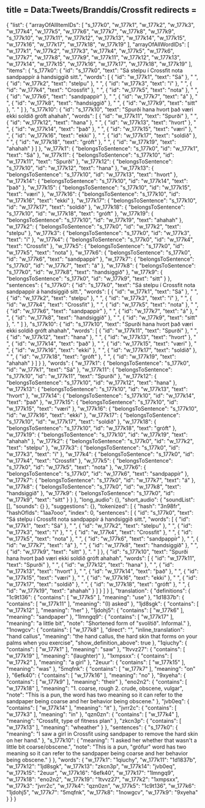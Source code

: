 title = Data:Tweets/Branddís/Crossfit
redirects =
---

{
    "list": {
        "arrayOfAllItemIDs": [
            "s_177k0",
            "w_177k1",
            "w_177k2",
            "w_177k3",
            "w_177k4",
            "w_177k5",
            "w_177k6",
            "w_177k7",
            "w_177k8",
            "w_177k9",
            "s_177k10",
            "w_177k11",
            "w_177k12",
            "w_177k13",
            "w_177k14",
            "w_177k15",
            "w_177k16",
            "w_177k17",
            "w_177k18",
            "w_177k19"
        ],
        "arrayOfAllWordIDs": [
            "w_177k1",
            "w_177k2",
            "w_177k3",
            "w_177k4",
            "w_177k5",
            "w_177k6",
            "w_177k7",
            "w_177k8",
            "w_177k9",
            "w_177k11",
            "w_177k12",
            "w_177k13",
            "w_177k14",
            "w_177k15",
            "w_177k16",
            "w_177k17",
            "w_177k18",
            "w_177k19"
        ],
        "items": {
            "s_177k0": {
                "id": "s_177k0",
                "text": "Sá stelpu í Crossfit nota sandpappír á handsiggið sitt.",
                "words": [
                    {
                        "id": "w_177k1",
                        "text": "Sá"
                    },
                    " ",
                    {
                        "id": "w_177k2",
                        "text": "stelpu"
                    },
                    " ",
                    {
                        "id": "w_177k3",
                        "text": "í"
                    },
                    " ",
                    {
                        "id": "w_177k4",
                        "text": "Crossfit"
                    },
                    " ",
                    {
                        "id": "w_177k5",
                        "text": "nota"
                    },
                    " ",
                    {
                        "id": "w_177k6",
                        "text": "sandpappír"
                    },
                    " ",
                    {
                        "id": "w_177k7",
                        "text": "á"
                    },
                    " ",
                    {
                        "id": "w_177k8",
                        "text": "handsiggið"
                    },
                    " ",
                    {
                        "id": "w_177k9",
                        "text": "sitt"
                    },
                    ". "
                ]
            },
            "s_177k10": {
                "id": "s_177k10",
                "text": "Spurði hana hvort það væri ekki soldið gróft ahahah",
                "words": [
                    {
                        "id": "w_177k11",
                        "text": "Spurði"
                    },
                    " ",
                    {
                        "id": "w_177k12",
                        "text": "hana"
                    },
                    " ",
                    {
                        "id": "w_177k13",
                        "text": "hvort"
                    },
                    " ",
                    {
                        "id": "w_177k14",
                        "text": "það"
                    },
                    " ",
                    {
                        "id": "w_177k15",
                        "text": "væri"
                    },
                    " ",
                    {
                        "id": "w_177k16",
                        "text": "ekki"
                    },
                    " ",
                    {
                        "id": "w_177k17",
                        "text": "soldið"
                    },
                    " ",
                    {
                        "id": "w_177k18",
                        "text": "gróft"
                    },
                    " ",
                    {
                        "id": "w_177k19",
                        "text": "ahahah"
                    }
                ]
            },
            "w_177k1": {
                "belongsToSentence": "s_177k0",
                "id": "w_177k1",
                "text": "Sá"
            },
            "w_177k11": {
                "belongsToSentence": "s_177k10",
                "id": "w_177k11",
                "text": "Spurði"
            },
            "w_177k12": {
                "belongsToSentence": "s_177k10",
                "id": "w_177k12",
                "text": "hana"
            },
            "w_177k13": {
                "belongsToSentence": "s_177k10",
                "id": "w_177k13",
                "text": "hvort"
            },
            "w_177k14": {
                "belongsToSentence": "s_177k10",
                "id": "w_177k14",
                "text": "það"
            },
            "w_177k15": {
                "belongsToSentence": "s_177k10",
                "id": "w_177k15",
                "text": "væri"
            },
            "w_177k16": {
                "belongsToSentence": "s_177k10",
                "id": "w_177k16",
                "text": "ekki"
            },
            "w_177k17": {
                "belongsToSentence": "s_177k10",
                "id": "w_177k17",
                "text": "soldið"
            },
            "w_177k18": {
                "belongsToSentence": "s_177k10",
                "id": "w_177k18",
                "text": "gróft"
            },
            "w_177k19": {
                "belongsToSentence": "s_177k10",
                "id": "w_177k19",
                "text": "ahahah"
            },
            "w_177k2": {
                "belongsToSentence": "s_177k0",
                "id": "w_177k2",
                "text": "stelpu"
            },
            "w_177k3": {
                "belongsToSentence": "s_177k0",
                "id": "w_177k3",
                "text": "í"
            },
            "w_177k4": {
                "belongsToSentence": "s_177k0",
                "id": "w_177k4",
                "text": "Crossfit"
            },
            "w_177k5": {
                "belongsToSentence": "s_177k0",
                "id": "w_177k5",
                "text": "nota"
            },
            "w_177k6": {
                "belongsToSentence": "s_177k0",
                "id": "w_177k6",
                "text": "sandpappír"
            },
            "w_177k7": {
                "belongsToSentence": "s_177k0",
                "id": "w_177k7",
                "text": "á"
            },
            "w_177k8": {
                "belongsToSentence": "s_177k0",
                "id": "w_177k8",
                "text": "handsiggið"
            },
            "w_177k9": {
                "belongsToSentence": "s_177k0",
                "id": "w_177k9",
                "text": "sitt"
            }
        },
        "sentences": {
            "s_177k0": {
                "id": "s_177k0",
                "text": "Sá stelpu í Crossfit nota sandpappír á handsiggið sitt.",
                "words": [
                    {
                        "id": "w_177k1",
                        "text": "Sá"
                    },
                    " ",
                    {
                        "id": "w_177k2",
                        "text": "stelpu"
                    },
                    " ",
                    {
                        "id": "w_177k3",
                        "text": "í"
                    },
                    " ",
                    {
                        "id": "w_177k4",
                        "text": "Crossfit"
                    },
                    " ",
                    {
                        "id": "w_177k5",
                        "text": "nota"
                    },
                    " ",
                    {
                        "id": "w_177k6",
                        "text": "sandpappír"
                    },
                    " ",
                    {
                        "id": "w_177k7",
                        "text": "á"
                    },
                    " ",
                    {
                        "id": "w_177k8",
                        "text": "handsiggið"
                    },
                    " ",
                    {
                        "id": "w_177k9",
                        "text": "sitt"
                    },
                    ". "
                ]
            },
            "s_177k10": {
                "id": "s_177k10",
                "text": "Spurði hana hvort það væri ekki soldið gróft ahahah",
                "words": [
                    {
                        "id": "w_177k11",
                        "text": "Spurði"
                    },
                    " ",
                    {
                        "id": "w_177k12",
                        "text": "hana"
                    },
                    " ",
                    {
                        "id": "w_177k13",
                        "text": "hvort"
                    },
                    " ",
                    {
                        "id": "w_177k14",
                        "text": "það"
                    },
                    " ",
                    {
                        "id": "w_177k15",
                        "text": "væri"
                    },
                    " ",
                    {
                        "id": "w_177k16",
                        "text": "ekki"
                    },
                    " ",
                    {
                        "id": "w_177k17",
                        "text": "soldið"
                    },
                    " ",
                    {
                        "id": "w_177k18",
                        "text": "gróft"
                    },
                    " ",
                    {
                        "id": "w_177k19",
                        "text": "ahahah"
                    }
                ]
            }
        },
        "words": {
            "w_177k1": {
                "belongsToSentence": "s_177k0",
                "id": "w_177k1",
                "text": "Sá"
            },
            "w_177k11": {
                "belongsToSentence": "s_177k10",
                "id": "w_177k11",
                "text": "Spurði"
            },
            "w_177k12": {
                "belongsToSentence": "s_177k10",
                "id": "w_177k12",
                "text": "hana"
            },
            "w_177k13": {
                "belongsToSentence": "s_177k10",
                "id": "w_177k13",
                "text": "hvort"
            },
            "w_177k14": {
                "belongsToSentence": "s_177k10",
                "id": "w_177k14",
                "text": "það"
            },
            "w_177k15": {
                "belongsToSentence": "s_177k10",
                "id": "w_177k15",
                "text": "væri"
            },
            "w_177k16": {
                "belongsToSentence": "s_177k10",
                "id": "w_177k16",
                "text": "ekki"
            },
            "w_177k17": {
                "belongsToSentence": "s_177k10",
                "id": "w_177k17",
                "text": "soldið"
            },
            "w_177k18": {
                "belongsToSentence": "s_177k10",
                "id": "w_177k18",
                "text": "gróft"
            },
            "w_177k19": {
                "belongsToSentence": "s_177k10",
                "id": "w_177k19",
                "text": "ahahah"
            },
            "w_177k2": {
                "belongsToSentence": "s_177k0",
                "id": "w_177k2",
                "text": "stelpu"
            },
            "w_177k3": {
                "belongsToSentence": "s_177k0",
                "id": "w_177k3",
                "text": "í"
            },
            "w_177k4": {
                "belongsToSentence": "s_177k0",
                "id": "w_177k4",
                "text": "Crossfit"
            },
            "w_177k5": {
                "belongsToSentence": "s_177k0",
                "id": "w_177k5",
                "text": "nota"
            },
            "w_177k6": {
                "belongsToSentence": "s_177k0",
                "id": "w_177k6",
                "text": "sandpappír"
            },
            "w_177k7": {
                "belongsToSentence": "s_177k0",
                "id": "w_177k7",
                "text": "á"
            },
            "w_177k8": {
                "belongsToSentence": "s_177k0",
                "id": "w_177k8",
                "text": "handsiggið"
            },
            "w_177k9": {
                "belongsToSentence": "s_177k0",
                "id": "w_177k9",
                "text": "sitt"
            }
        }
    },
    "long_audio": {},
    "short_audio": {
        "soundList": [],
        "sounds": {}
    },
    "suggestions": {},
    "tokenized": [
        {
            "hash": "3n98fr",
            "hashOfIds": "1aa7ooo",
            "index": 0,
            "sentences": [
                {
                    "id": "s_177k0",
                    "text": "Sá stelpu í Crossfit nota sandpappír á handsiggið sitt.",
                    "words": [
                        {
                            "id": "w_177k1",
                            "text": "Sá"
                        },
                        " ",
                        {
                            "id": "w_177k2",
                            "text": "stelpu"
                        },
                        " ",
                        {
                            "id": "w_177k3",
                            "text": "í"
                        },
                        " ",
                        {
                            "id": "w_177k4",
                            "text": "Crossfit"
                        },
                        " ",
                        {
                            "id": "w_177k5",
                            "text": "nota"
                        },
                        " ",
                        {
                            "id": "w_177k6",
                            "text": "sandpappír"
                        },
                        " ",
                        {
                            "id": "w_177k7",
                            "text": "á"
                        },
                        " ",
                        {
                            "id": "w_177k8",
                            "text": "handsiggið"
                        },
                        " ",
                        {
                            "id": "w_177k9",
                            "text": "sitt"
                        },
                        ". "
                    ]
                },
                {
                    "id": "s_177k10",
                    "text": "Spurði hana hvort það væri ekki soldið gróft ahahah",
                    "words": [
                        {
                            "id": "w_177k11",
                            "text": "Spurði"
                        },
                        " ",
                        {
                            "id": "w_177k12",
                            "text": "hana"
                        },
                        " ",
                        {
                            "id": "w_177k13",
                            "text": "hvort"
                        },
                        " ",
                        {
                            "id": "w_177k14",
                            "text": "það"
                        },
                        " ",
                        {
                            "id": "w_177k15",
                            "text": "væri"
                        },
                        " ",
                        {
                            "id": "w_177k16",
                            "text": "ekki"
                        },
                        " ",
                        {
                            "id": "w_177k17",
                            "text": "soldið"
                        },
                        " ",
                        {
                            "id": "w_177k18",
                            "text": "gróft"
                        },
                        " ",
                        {
                            "id": "w_177k19",
                            "text": "ahahah"
                        }
                    ]
                }
            ]
        }
    ],
    "translation": {
        "definitions": {
            "1c9t136": {
                "contains": [
                    "w_177k5"
                ],
                "meaning": "use"
            },
            "1d1837b": {
                "contains": [
                    "w_177k11"
                ],
                "meaning": "(I) asked"
            },
            "1jd8sgk": {
                "contains": [
                    "w_177k12"
                ],
                "meaning": "her"
            },
            "1jdohj5": {
                "contains": [
                    "w_177k6"
                ],
                "meaning": "sandpaper"
            },
            "1lmngq9": {
                "contains": [
                    "w_177k17"
                ],
                "meaning": "a little bit",
                "note": "Shortened form of \"svolítið\". Informal."
            },
            "1nowgcv": {
                "contains": [
                    "w_177k8"
                ],
                "direct": "",
                "inline_translation": "hand callus",
                "meaning": "the hand callus, the hard skin that forms on your palms when you exercise",
                "show_definition_above": true
            },
            "1qiuchy": {
                "contains": [
                    "w_177k1"
                ],
                "meaning": "saw"
            },
            "1tvvz27": {
                "contains": [
                    "w_177k19"
                ],
                "meaning": "(laughter)"
            },
            "1xmpsxx": {
                "contains": [
                    "w_177k2"
                ],
                "meaning": "a girl"
            },
            "2euur": {
                "contains": [
                    "w_177k15"
                ],
                "meaning": "was"
            },
            "5mqfnk": {
                "contains": [
                    "w_177k7"
                ],
                "meaning": "on"
            },
            "6efk40": {
                "contains": [
                    "w_177k16"
                ],
                "meaning": "no"
            },
            "9xyeha": {
                "contains": [
                    "w_177k9"
                ],
                "meaning": "their"
            },
            "eno2n2": {
                "contains": [
                    "w_177k18"
                ],
                "meaning": "1. coarse, rough 2. crude, obscene, vulgar",
                "note": "This is a pun, the word has two meaning so it can refer to the sandpaper being coarse and her behavior being obscene."
            },
            "jvb0eq": {
                "contains": [
                    "w_177k14"
                ],
                "meaning": "it"
            },
            "jvrr2c": {
                "contains": [
                    "w_177k3"
                ],
                "meaning": "in"
            },
            "qzn0zn": {
                "contains": [
                    "w_177k4"
                ],
                "meaning": "Crossfit, type of fitness plan"
            },
            "zkcn3p": {
                "contains": [
                    "w_177k13"
                ],
                "meaning": "wheather"
            }
        },
        "sentences": {
            "s_177k0": {
                "meaning": "I saw a girl in Crossfit using sandpaper to remove the hard skin on her hand."
            },
            "s_177k10": {
                "meaning": "I asked her whether that wasn't a little bit coarse/obscene.",
                "note": "This is a pun, \"grófur\" word has two meaning so it can refer to the sandpaper being coarse and her behavior being obscene."
            }
        },
        "words": {
            "w_177k1": "1qiuchy",
            "w_177k11": "1d1837b",
            "w_177k12": "1jd8sgk",
            "w_177k13": "zkcn3p",
            "w_177k14": "jvb0eq",
            "w_177k15": "2euur",
            "w_177k16": "6efk40",
            "w_177k17": "1lmngq9",
            "w_177k18": "eno2n2",
            "w_177k19": "1tvvz27",
            "w_177k2": "1xmpsxx",
            "w_177k3": "jvrr2c",
            "w_177k4": "qzn0zn",
            "w_177k5": "1c9t136",
            "w_177k6": "1jdohj5",
            "w_177k7": "5mqfnk",
            "w_177k8": "1nowgcv",
            "w_177k9": "9xyeha"
        }
    }
}